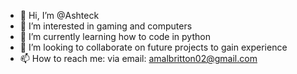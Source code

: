 - 👋 Hi, I’m @Ashteck
- 👀 I’m interested in gaming and computers
- 🌱 I’m currently learning how to code in python
- 💞️ I’m looking to collaborate on future projects to gain experience
- 📫 How to reach me: via email: amalbritton02@gmail.com

<!---
Ashteck/Ashteck is a ✨ special ✨ repository because its `README.md` (this file) appears on your GitHub profile.
You can click the Preview link to take a look at your changes.
--->
